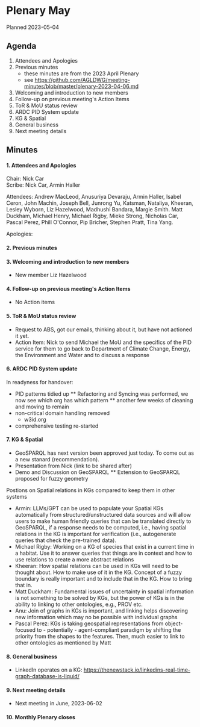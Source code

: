 # Plenary May

Planned 2023-05-04

## Agenda

1. Attendees and Apologies
2. Previous minutes
    * these minutes are from the 2023 April Plenary
    * see <https://github.com/AGLDWG/meeting-minutes/blob/master/plenary-2023-04-06.md>
3. Welcoming and introduction to new members
4. Follow-up on previous meeting's Action Items
5. ToR & MoU status review
6. ARDC PID System update
7. KG & Spatial
9. General business 
10. Next meeting details

## Minutes
#### 1. Attendees and Apologies

Chair: Nick Car  
Scribe: Nick Car, Armin Haller

Attendees: Andrew MacLeod, Anusuriya Devaraju, Armin Haller, Isabel Ceron, John Machin, Joseph Bell, Junrong Yu, Katsman, Nataliya, Kheeran, Lesley Wyborn, Liz Hazelwood, Madhushi Bandara, Margie Smith. Matt Duckham, Michael Henry, Michael Rigby, Mieke Strong, Nicholas Car, Pascal Perez, Phill O'Connor, Pip Bricher, Stephen Pratt, Tina Yang.

Apologies: 

#### 2. Previous minutes
#### 3. Welcoming and introduction to new members

- New member Liz Hazelwood

#### 4. Follow-up on previous meeting's Action Items

- No Action items

#### 5. ToR & MoU status review

* Request to ABS, got our emails, thinking about it, but have not actioned it yet.
* Action Item: Nick to send Michael the MoU and the specifics of the PID service for them to go back to Department of Climate Change, Energy, the Environment and Water and to discuss a response

#### 6. ARDC PID System update

In readyness for handover:

* PID patterns tidied up
** Refactoring and Syncing was performed, we now see which org has which pattern
** another few weeks of cleaning and moving to remain
* non-critical domain handling removed
    * w3id.org
* comprehensive testing re-started

#### 7. KG & Spatial

* GeoSPARQL has next version been approved just today. To come out as a new stanard (recommendation).
* Presentation from Nick (link to be shared after)
* Demo and Discussion on GeoSPARQL
** Extension to GeoSPARQL proposed for fuzzy geometry

Postions on Spatial relations in KGs compared to keep them in other systems
* Armin: LLMs/GPT can be used to populate your Spatial KGs automatically from structured/unstructured data sources and will allow users to make human friendly queries that can be translated directly to GeoSPARQL, if a response needs to be computed, i.e., having spatial relations in the KG is important for verification (i.e., autogenerate queries that check the pre-trained data).
* Michael Rigby: Working on a KG of species that exist in a current time in a habitat. Use it to answer queries that things are in context and how to use relations to create a more abstract relations
* Kheeran: How spatial relations can be used in KGs will need to be thought about. How to make use of it in the KG. Concept of a fuzzy boundary is really important and to include that in the KG. How to bring that in.
* Matt Duckham: Fundamental issues of uncertainty in spatial information is not something to be solved by KGs, but the power of KGs is in the ability to linking to other ontologies, e.g., PROV etc.
* Anu: Join of graphs in KGs is important, and linking helps discovering new information which may no be possible with individual graphs
* Pascal Perez: KGs is taking geospatial representations from object-focused to - potentially - agent-compliant paradigm by shifting the priority from the shapes to the features. Then, much easier to link to other ontologies as mentioned by Matt


#### 8. General business 
* LinkedIn operates on a KG: https://thenewstack.io/linkedins-real-time-graph-database-is-liquid/


#### 9. Next meeting details

* Next meeting in June, 2023-06-02

#### 10. Monthly Plenary closes
